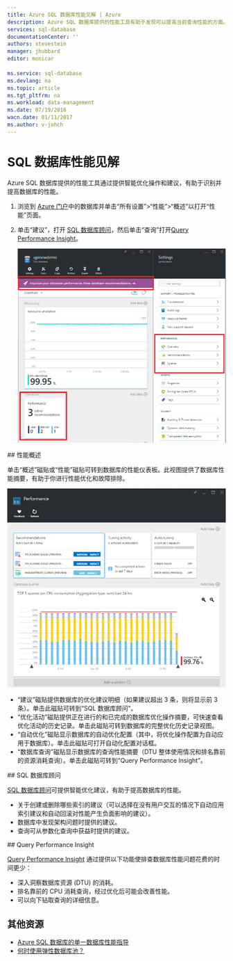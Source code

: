 ```yaml
---
title: Azure SQL 数据库性能见解 | Azure
description: Azure SQL 数据库提供的性能工具有助于发现可以提高当前查询性能的方面。
services: sql-database
documentationCenter: ''
authors: stevestein
manager: jhubbard
editor: monicar

ms.service: sql-database
ms.devlang: na
ms.topic: article
ms.tgt_pltfrm: na
ms.workload: data-management
ms.date: 07/19/2016
wacn.date: 01/11/2017
ms.author: v-johch
---
```


# SQL 数据库性能见解

Azure SQL 数据库提供的性能工具通过提供智能优化操作和建议，有助于识别并提高数据库的性能。

1. 浏览到 [Azure 门户](http://portal.azure.cn)中的数据库并单击“所有设置”>“性能”>“概述”以打开“性能”页面。

2. 单击“建议”，打开 [SQL 数据库顾问](#sql-database-advisor)，然后单击“查询”打开[Query Performance Insight](#query-performance-insight)。

    ![查看性能](./media/sql-database-performance/entries.png)

##<a name="performance-overview"></a> 性能概述

单击“概述”磁贴或“性能”磁贴可转到数据库的性能仪表板。此视图提供了数据库性能摘要，有助于你进行性能优化和故障排除。

![性能](./media/sql-database-performance/performance.png)

- “建议”磁贴提供数据库的优化建议明细（如果建议超出 3 条，则将显示前 3 条）。单击此磁贴可转到“SQL 数据库顾问”。
- “优化活动”磁贴提供正在进行的和已完成的数据库优化操作摘要，可快速查看优化活动的历史记录。单击此磁贴可转到数据库的完整优化历史记录视图。
- “自动优化”磁贴显示数据库的自动优化配置（其中，将优化操作配置为自动应用于数据库）。单击此磁贴可打开自动化配置对话框。
- “数据库查询”磁贴显示数据库的查询性能摘要（DTU 整体使用情况和排名靠前的资源消耗查询）。单击此磁贴可转到“Query Performance Insight”。

##<a id="sql-database-advisor"></a> SQL 数据库顾问

[SQL 数据库顾问](./sql-database-advisor.md)可提供智能优化建议，有助于提高数据库的性能。

- 关于创建或删除哪些索引的建议（可以选择在没有用户交互的情况下自动应用索引建议和自动回滚对性能产生负面影响的建议）。
- 数据库中发现架构问题时提供的建议。
- 查询可从参数化查询中获益时提供的建议。

##<a id="query-performance-insight"></a> Query Performance Insight

[Query Performance Insight](./sql-database-query-performance.md) 通过提供以下功能使排查数据库性能问题花费的时间更少：

- 深入洞察数据库资源 (DTU) 的消耗。
- 排名靠前的 CPU 消耗查询，经过优化后可能会改善性能。
- 可以向下钻取查询的详细信息。

## 其他资源

- [Azure SQL 数据库的单一数据库性能指导](./sql-database-performance-guidance.md)
- [何时使用弹性数据库池？](./sql-database-elastic-pool-guidance.md)

<!---HONumber=Mooncake_0919_2016-->